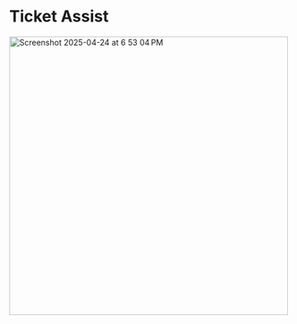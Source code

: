 # Ticket Assist

<img width="498" alt="Screenshot 2025-04-24 at 6 53 04 PM" src="https://github.com/user-attachments/assets/e29f44ff-6ca2-4c4b-abaf-d8c68bf5c12a" />

